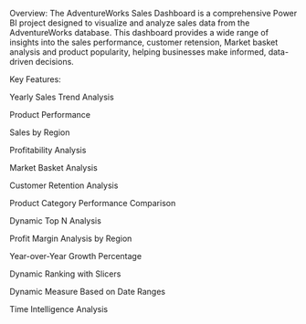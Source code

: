 Overview:
The AdventureWorks Sales Dashboard is a comprehensive Power BI project designed to visualize and analyze sales data from the AdventureWorks database. This dashboard provides a wide range of insights into the sales performance, customer retension, Market basket analysis and product popularity, helping businesses make informed, data-driven decisions.

Key Features:

Yearly Sales Trend Analysis

Product Performance

Sales by Region

Profitability Analysis

Market Basket Analysis

Customer Retention Analysis

Product Category Performance Comparison

Dynamic Top N Analysis

Profit Margin Analysis by Region

Year-over-Year Growth Percentage

Dynamic Ranking with Slicers

Dynamic Measure Based on Date Ranges

Time Intelligence Analysis
